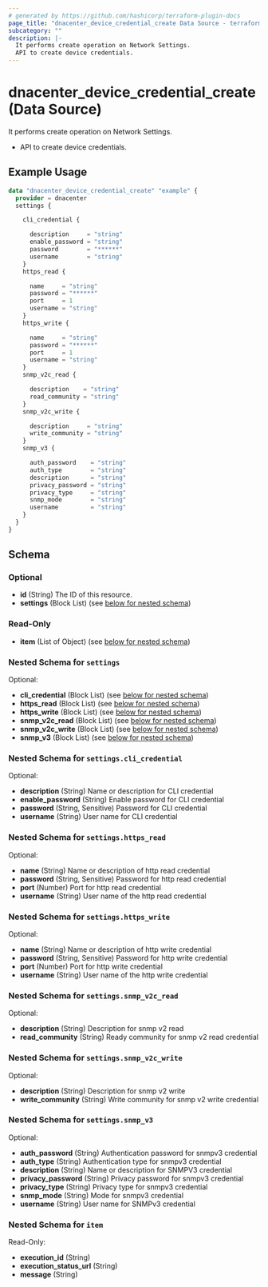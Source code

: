 ```yaml
---
# generated by https://github.com/hashicorp/terraform-plugin-docs
page_title: "dnacenter_device_credential_create Data Source - terraform-provider-dnacenter"
subcategory: ""
description: |-
  It performs create operation on Network Settings.
  API to create device credentials.
---
```


# dnacenter_device_credential_create (Data Source)

It performs create operation on Network Settings.

- API to create device credentials.

## Example Usage

```terraform
data "dnacenter_device_credential_create" "example" {
  provider = dnacenter
  settings {

    cli_credential {

      description     = "string"
      enable_password = "string"
      password        = "******"
      username        = "string"
    }
    https_read {

      name     = "string"
      password = "******"
      port     = 1
      username = "string"
    }
    https_write {

      name     = "string"
      password = "******"
      port     = 1
      username = "string"
    }
    snmp_v2c_read {

      description    = "string"
      read_community = "string"
    }
    snmp_v2c_write {

      description     = "string"
      write_community = "string"
    }
    snmp_v3 {

      auth_password    = "string"
      auth_type        = "string"
      description      = "string"
      privacy_password = "string"
      privacy_type     = "string"
      snmp_mode        = "string"
      username         = "string"
    }
  }
}
```

<!-- schema generated by tfplugindocs -->
## Schema

### Optional

- **id** (String) The ID of this resource.
- **settings** (Block List) (see [below for nested schema](#nestedblock--settings))

### Read-Only

- **item** (List of Object) (see [below for nested schema](#nestedatt--item))

<a id="nestedblock--settings"></a>
### Nested Schema for `settings`

Optional:

- **cli_credential** (Block List) (see [below for nested schema](#nestedblock--settings--cli_credential))
- **https_read** (Block List) (see [below for nested schema](#nestedblock--settings--https_read))
- **https_write** (Block List) (see [below for nested schema](#nestedblock--settings--https_write))
- **snmp_v2c_read** (Block List) (see [below for nested schema](#nestedblock--settings--snmp_v2c_read))
- **snmp_v2c_write** (Block List) (see [below for nested schema](#nestedblock--settings--snmp_v2c_write))
- **snmp_v3** (Block List) (see [below for nested schema](#nestedblock--settings--snmp_v3))

<a id="nestedblock--settings--cli_credential"></a>
### Nested Schema for `settings.cli_credential`

Optional:

- **description** (String) Name or description for CLI credential
- **enable_password** (String) Enable password for CLI credential
- **password** (String, Sensitive) Password for CLI credential
- **username** (String) User name for CLI credential


<a id="nestedblock--settings--https_read"></a>
### Nested Schema for `settings.https_read`

Optional:

- **name** (String) Name or description of http read credential
- **password** (String, Sensitive) Password for http read credential
- **port** (Number) Port for http read credential
- **username** (String) User name of the http read credential


<a id="nestedblock--settings--https_write"></a>
### Nested Schema for `settings.https_write`

Optional:

- **name** (String) Name or description of http write credential
- **password** (String, Sensitive) Password for http write credential
- **port** (Number) Port for http write credential
- **username** (String) User name of the http write credential


<a id="nestedblock--settings--snmp_v2c_read"></a>
### Nested Schema for `settings.snmp_v2c_read`

Optional:

- **description** (String) Description for snmp v2 read
- **read_community** (String) Ready community for snmp v2 read credential


<a id="nestedblock--settings--snmp_v2c_write"></a>
### Nested Schema for `settings.snmp_v2c_write`

Optional:

- **description** (String) Description for snmp v2 write
- **write_community** (String) Write community for snmp v2 write credential


<a id="nestedblock--settings--snmp_v3"></a>
### Nested Schema for `settings.snmp_v3`

Optional:

- **auth_password** (String) Authentication password for snmpv3 credential
- **auth_type** (String) Authentication type for snmpv3 credential
- **description** (String) Name or description for SNMPV3 credential
- **privacy_password** (String) Privacy password for snmpv3 credential
- **privacy_type** (String) Privacy type for snmpv3 credential
- **snmp_mode** (String) Mode for snmpv3 credential
- **username** (String) User name for SNMPv3 credential



<a id="nestedatt--item"></a>
### Nested Schema for `item`

Read-Only:

- **execution_id** (String)
- **execution_status_url** (String)
- **message** (String)


